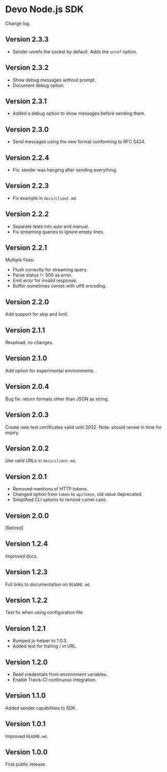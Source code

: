 # Devo Node.js SDK

Change log.

## Version 2.3.3

* Sender unrefs the socket by default. Adds the `unref` option.

## Version 2.3.2

* Show debug messages without prompt.
* Document debug option.

## Version 2.3.1

* Added a debug option to show messages before sending them.

## Version 2.3.0

* Send messages using the new format conforming to RFC 5424.

## Version 2.2.4

* Fix: sender was hanging after sending everything.

## Version 2.2.3

* Fix example in `docs/client.md`.

## Version 2.2.2

* Separate tests into auto and manual.
* Fix streaming queries to ignore empty lines.

## Version 2.2.1

Multiple fixes:
* Flush correctly for streaming query.
* Parse status != 500 as error.
* Emit error for invalid response.
* Buffer sometimes comes with utf8 encoding.

## Version 2.2.0

Add support for skip and limit.

## Version 2.1.1

Reupload, no changes.

## Version 2.1.0

Add option for experimental environments.

## Version 2.0.4

Bug fix: return formats other than JSON as string.

## Version 2.0.3

Create new test certificates valid until 2032.
Note: should renew in time for expiry.

## Version 2.0.2

Use valid URLs in `docs/client.md`.

## Version 2.0.1

* Removed mentions of HTTP tokens.
* Changed option from `token` to `apiToken`, old value deprecated.
* Simplified CLI options to remove camel case.

## Version 2.0.0

[Retired]

## Version 1.2.4

Improved docs.

## Version 1.2.3

Full links to documentation on `README.md`.

## Version 1.2.2

Test fix when using configuration file.

## Version 1.2.1

* Bumped js-helper to 1.0.3.
* Added test for trailing / in URL.

## Version 1.2.0

* Read credentials from environment variables.
* Enable Travis-CI continuous integration.

## Version 1.1.0

Added sender capabilities to SDK.

## Version 1.0.1

Improved `README.md`.

## Version 1.0.0

First public release.

